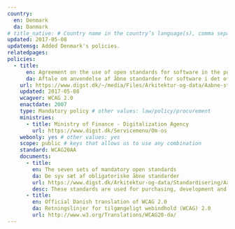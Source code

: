 ```yaml
---
country:
  en: Denmark
  da: Danmark
# title_native: # Country name in the country’s language(s), comma separated. For Switzerland: Schweiz, Suisse, Svizzera, Svizra
updated: 2017-05-08
updatemsg: Added Denmark's policies.
relatedpages:
policies:
  - title: 
      en: Agreement on the use of open standards for software in the public sector
      da: Aftale om anvendelse af åbne standarder for software i det offentlige, oktober 2007
    url: https://www.digst.dk/~/media/Files/Arkitektur-og-data/Aabne-standarder-vejledning/Aftale-om-anvendelse-af-abne-standarder-for-software-i-det-offentlige.pdf
    updated: 2017-05-08
    wcagver: WCAG 2.0
    enactdate: 2007
    type: Mandatory policy # other values: law/policy/procurement
    ministries:
      - title: Ministry of Finance - Digitalization Agency
        url: https://www.digst.dk/Servicemenu/Om-os
    webonly: yes # other values: yes
    scope: public # keys that allows us to use any combination
    standard: WCAG20AA
    documents: 
      - title: 
        en: The seven sets of mandatory open standards
        da: De syv sæt af obligatoriske åbne standarder
        url: https://www.digst.dk/Arkitektur-og-data/Standardisering/Aabne-standarder--vejledning/De-syv-saet-af-obligatoriske-aabne-standarder
        desc: These standards are used for purchasing, development and operation of the websites of public authorities.
      - title: 
        en: Official Danish translation of WCAG 2.0
        da: Retningslinjer for tilgængeligt webindhold (WCAG) 2.0
        url: http://www.w3.org/Translations/WCAG20-da/
---
```

